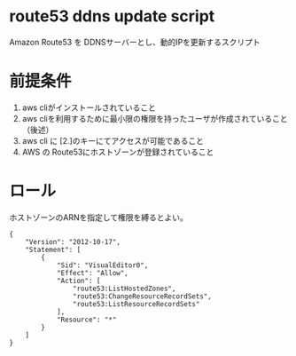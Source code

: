 # route53 ddns update script

Amazon Route53 を DDNSサーバーとし、動的IPを更新するスクリプト

# 前提条件

1. aws cliがインストールされていること
2. aws cliを利用するために最小限の権限を持ったユーザが作成されていること（後述）
3. aws cli に [2.]のキーにてアクセスが可能であること
4. AWS の Route53にホストゾーンが登録されていること

# ロール

ホストゾーンのARNを指定して権限を縛るとよい。

```
{
    "Version": "2012-10-17",
    "Statement": [
        {
            "Sid": "VisualEditor0",
            "Effect": "Allow",
            "Action": [
                "route53:ListHostedZones",
                "route53:ChangeResourceRecordSets",
                "route53:ListResourceRecordSets"
            ],
            "Resource": "*"
        }
    ]
}
```

